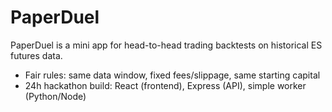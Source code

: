 # PaperDuel
PaperDuel is a mini app for head-to-head trading backtests on historical ES futures data.
- Fair rules: same data window, fixed fees/slippage, same starting capital
- 24h hackathon build: React (frontend), Express (API), simple worker (Python/Node)
